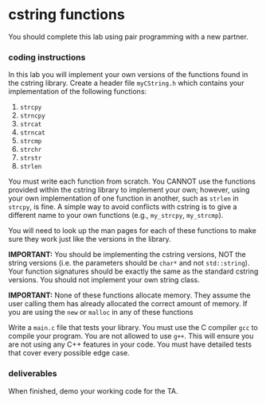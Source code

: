 # cstring functions

You should complete this lab using pair programming with a new partner.

### coding instructions

In this lab you will implement your own versions of the functions found in the cstring library.  Create a header file `myCString.h` which contains your implementation of the following functions: 

1. `strcpy`
1. `strncpy`
2. `strcat`
2. `strncat`
3. `strcmp`
4. `strchr`
5. `strstr`
6. `strlen`

You must write each function from scratch.  You CANNOT use the functions provided within the cstring library to implement your own; however, using your own implementation of one function in another, such as `strlen` in `strcpy`, is fine.   A simple way to avoid conflicts with cstring is to give a different name to your own functions (e.g., `my_strcpy`, `my_strcmp`).

You will need to look up the man pages for each of these functions to make sure they work just like the versions in the library.  

**IMPORTANT:** You should be implementing the cstring versions, NOT the string versions (i.e. the parameters should be `char*` and not `std::string`).  Your function signatures should be exactly the same as the standard cstring versions.  You should not implement your own string class.

**IMPORTANT:** None of these functions allocate memory.  They assume the user calling them has already allocated the correct amount of memory.  If you are using the `new` or `malloc` in any of these functions

Write a `main.c` file that tests your library.  You must use the C compiler `gcc` to compile your program.  You are not allowed to use `g++`.  This will ensure you are not using any C++ features in your code. You must have detailed tests that cover every possible edge case.

### deliverables

When finished, demo your working code for the TA.  
